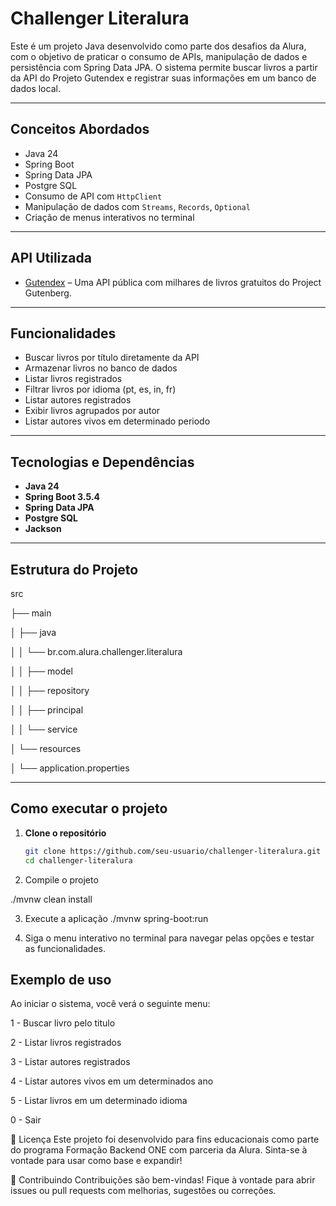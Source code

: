 # Challenger Literalura

Este é um projeto Java desenvolvido como parte dos desafios da Alura, com o objetivo de praticar o consumo de APIs, manipulação de dados e persistência com Spring Data JPA. O sistema permite buscar livros a partir da API do Projeto Gutendex e registrar suas informações em um banco de dados local.

---

## Conceitos Abordados

- Java 24
- Spring Boot
- Spring Data JPA
- Postgre SQL
- Consumo de API com `HttpClient`
- Manipulação de dados com `Streams`, `Records`, `Optional`
- Criação de menus interativos no terminal

---

## API Utilizada

- [Gutendex](https://gutendex.com/) – Uma API pública com milhares de livros gratuitos do Project Gutenberg.

---

## Funcionalidades

- Buscar livros por título diretamente da API
- Armazenar livros no banco de dados
- Listar livros registrados
- Filtrar livros por idioma (pt, es, in, fr)
- Listar autores registrados
- Exibir livros agrupados por autor
- Listar autores vivos em determinado periodo
  

---

## Tecnologias e Dependências

- **Java 24**
- **Spring Boot 3.5.4**
- **Spring Data JPA**
- **Postgre SQL**
- **Jackson**

---

## **Estrutura do Projeto**

src

├── main

│   ├── java

│   │   └── br.com.alura.challenger.literalura

│   │       ├── model

│   │       ├── repository

│   │       ├── principal

│   │       └── service

│   └── resources

│       └── application.properties

---

## Como executar o projeto

1. **Clone o repositório**
   ```bash
   git clone https://github.com/seu-usuario/challenger-literalura.git
   cd challenger-literalura

2. Compile o projeto


./mvnw clean install

3. Execute a aplicação
./mvnw spring-boot:run

4. Siga o menu interativo no terminal para navegar pelas opções e testar as funcionalidades.

## **Exemplo de uso**
Ao iniciar o sistema, você verá o seguinte menu:

  1 - Buscar livro pelo titulo
  
  2 - Listar livros registrados
  
  3 - Listar autores registrados
  
  4 - Listar autores vivos em um determinados ano
  
  5 - Listar livros em um determinado idioma

  0 - Sair

📝 Licença
Este projeto foi desenvolvido para fins educacionais como parte do programa Formação Backend ONE com parceria da Alura. Sinta-se à vontade para usar como base e expandir!

🤝 Contribuindo
Contribuições são bem-vindas! Fique à vontade para abrir issues ou pull requests com melhorias, sugestões ou correções.
